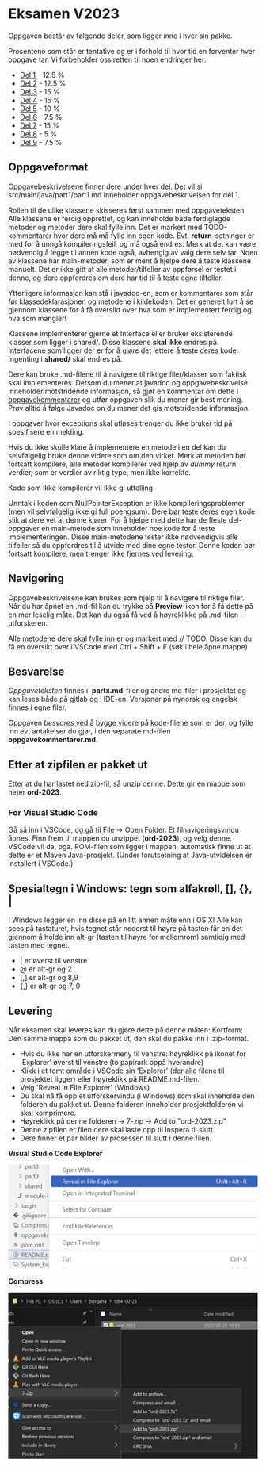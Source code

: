 # Eksamen V2023

Oppgaven består av følgende deler, som ligger inne i hver sin pakke.

Prosentene som står er tentative og er i forhold til hvor tid en forventer hver oppgave tar. Vi forbeholder oss retten til noen endringer her. 

-   [Del 1](src/main/java/part1/part1_nb.md) -  12.5 %
-   [Del 2](src/main/java/part2/part2_nb.md) - 12.5 %
-   [Del 3](src/main/java/part3/part3_nb.md) - 15 %
-   [Del 4](src/main/java/part4/part4_nb.md) - 15 %
-   [Del 5](src/main/java/part5/part5_nb.md) - 10 %
-   [Del 6](src/main/java/part6/part6_nb.md) - 7.5 %
-   [Del 7](src/main/java/part7/part7_nb.md) - 15 %
-   [Del 8](src/main/java/part8/part8_nb.md) - 5 %
-   [Del 9](src/main/java/part9/part9_nb.md) - 7.5 %

## Oppgaveformat

Oppgavebeskrivelsene finner dere under hver del. Det vil si src/main/java/part1/part1.md inneholder oppgavebeskrivelsen for del 1.

Rollen til de ulike klassene skisseres først sammen med oppgaveteksten
Alle klassene er ferdig opprettet, og kan inneholde både ferdiglagde metoder og metoder dere skal fylle inn.
Det er markert med TODO-kommentarer hvor dere må må fylle inn egen kode.
Evt. **return**-setninger er med for å unngå kompileringsfeil, og må også endres.
Merk at det kan være nødvendig å legge til annen kode også, avhengig av valg dere selv tar.
Noen av klassene har main-metoder, som er ment å hjelpe dere å teste klassene manuelt. Det er ikke gitt at alle metoder/tilfeller av oppførsel er testet i denne, og dere oppfordres om dere har tid til å teste egne tilfeller. 

Ytterligere informasjon kan stå i javadoc-en, som er kommentarer som står før klassedeklarasjonen og metodene i kildekoden.
Det er generelt lurt å se gjennom klassene for å få oversikt over hva som er implementert ferdig og hva som mangler!

Klassene implementerer gjerne et Interface eller bruker eksisterende klasser som ligger i shared/. Disse klassene **skal ikke** endres på. Interfacene som ligger der er for å gjøre det lettere å teste deres kode. Ingenting i **shared/** skal endres på. 

Dere kan bruke .md-filene til å navigere til riktige filer/klasser som faktisk skal implementeres.
Dersom du mener at javadoc og oppgavebeskrivelse inneholder motstridende informasjon, så gjør en kommentar om dette i [oppgavekommentarer](oppgavekommentarer.md) og utfør oppgaven slik du mener gir best mening. Prøv alltid å følge Javadoc on du mener det gis motstridende informasjon. 

I oppgaver hvor exceptions skal utløses trenger du ikke bruker tid på spesifisere en melding. 

Hvis du ikke skulle klare å implementere en metode i en del kan du selvfølgelig bruke denne videre som om den virket.
Merk at metoden bør fortsatt kompilere, alle metoder kompilerer ved hjelp av _dummy_ return verdier, som er verdier av riktig type, men ikke korrekte.

Kode som ikke kompilerer vil ikke gi uttelling. 

Unntak i koden som NullPointerException er ikke kompileringsproblemer (men vil selvfølgelig ikke gi full poengsum). Dere bør teste deres egen kode slik at dere vet at denne kjører. For å hjelpe med dette har de fleste del-oppgaver en main-metode som inneholder noe kode for å teste implementeringen. Disse main-metodene tester ikke nødvendigvis alle tilfeller så du oppfordres til å utvide med dine egne tester. Denne koden bør fortsatt kompilere, men trenger ikke fjernes ved levering.

## Navigering

Oppgavebeskrivelsene kan brukes som hjelp til å navigere til riktige filer. Når du har åpnet en .md-fil kan du trykke på **Preview**-ikon for å få dette på en mer leselig måte. Det kan du også få ved å høyreklikke på .md-filen i utforskeren.

Alle metodene dere skal fylle inn er og markert med // TODO.
Disse kan du få en oversikt over i VSCode med Ctrl + Shift + F (søk i hele åpne mappe)

## Besvarelse

*Oppgaveteksten* finnes i  **partx.md**-filer og andre md-filer i prosjektet og kan leses både på gitlab og i IDE-en. Versjoner på nynorsk og engelsk finnes i egne filer.

Oppgaven *besvares* ved å bygge videre på kode-filene som er der, og fylle inn evt antakelser du gjør, i den separate md-filen **oppgavekommentarer.md**.

## Etter at zipfilen er pakket ut
Etter at du har lastet ned zip-fil, så unzip denne. Dette gir en mappe som heter **ord-2023**.

### For Visual Studio Code
Gå så inn i VSCode, og gå til File -> Open Folder. Et filnavigeringsvindu åpnes. Finn frem til mappen du unzippet (**ord-2023**), og velg denne.
VSCode vil da, pga. POM-filen som ligger i mappen, automatisk finne ut at dette er et Maven Java-prosjekt. (Under forutsetning at Java-utvidelsen er installert i VSCode.)


## Spesialtegn i Windows: tegn som alfakrøll, [], {}, |
I Windows legger en inn disse på en litt annen måte enn i OS X! Alle kan sees på tastaturet, hvis tegnet står nederst til høyre på tasten får en det gjennom å holde inn alt-gr (tasten til høyre for mellomrom) samtidig med tasten med tegnet.
- | er øverst til venstre
- @ er alt-gr og 2
- [,] er alt-gr  og 8,9
- {,} er alt-gr og 7, 0

## Levering

Når eksamen skal leveres kan du gjøre dette på denne måten:
Kortform: Den samme mappa som du pakket ut, den skal du pakke inn i .zip-format.

-   Hvis du ikke har en utforskermeny til venstre: høyreklikk på ikonet for 'Explorer' øverst til venstre (to papirark oppå hverandre)
-   Klikk i et tomt område i VSCode sin 'Explorer' (der alle filene til prosjektet ligger) eller høyreklikk på README.md-filen.
-   Velg 'Reveal in File Explorer' (Windows)
-   Du skal nå få opp et utforskervindu (i Windows) som skal inneholde den folderen du pakket ut. Denne folderen inneholder prosjektfolderen vi skal komprimere.
-   Høyreklikk på denne folderen -> 7-zip -> Add to "ord-2023.zip" 
-   Denne zipfilen er filen dere skal laste opp til Inspera til slutt.
-   Dere finner et par bilder av prosessen til slutt i denne filen.


**Visual Studio Code Explorer**

<img src="VSCode_Explorer.png" alt="drawing" width="600">

**Compress**

<img src="Compress.png" alt="drawing" width="600"/>
